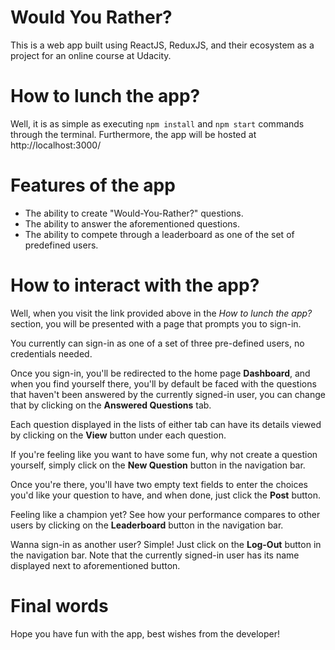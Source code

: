 # Would You Rather?

This is a web app built using ReactJS, ReduxJS, and their ecosystem as a project for an online course at Udacity.

# How to lunch the app?

Well, it is as simple as executing ```npm install``` and ```npm start``` commands through the terminal.
Furthermore, the app will be hosted at http://localhost:3000/

# Features of the app

- The ability to create "Would-You-Rather?" questions.
- The ability to answer the aforementioned questions.
- The ability to compete through a leaderboard as one of the set of predefined users.

# How to interact with the app?

Well, when you visit the link provided above in the *How to lunch the app?* section, you will be presented with a page that prompts you to sign-in.

You currently can sign-in as one of a set of three pre-defined users, no credentials needed.

Once you sign-in, you'll be redirected to the home page **Dashboard**, and when you find yourself there, you'll by default be faced with the questions that haven't been answered by the currently signed-in user, you can change that by clicking on the **Answered Questions** tab.

Each question displayed in the lists of either tab can have its details viewed by clicking on the **View** button under each question.

If you're feeling like you want to have some fun, why not create a question yourself, simply click on the **New Question** button in the navigation bar.

Once you're there, you'll have two empty text fields to enter the choices you'd like your question to have, and when done, just click the **Post** button.

Feeling like a champion yet? See how your performance compares to other users by clicking on the **Leaderboard** button in the navigation bar.

Wanna sign-in as another user? Simple! Just click on the **Log-Out** button in the navigation bar. Note that the currently signed-in user has its name displayed next to aforementioned button.

# Final words

Hope you have fun with the app, best wishes from the developer!